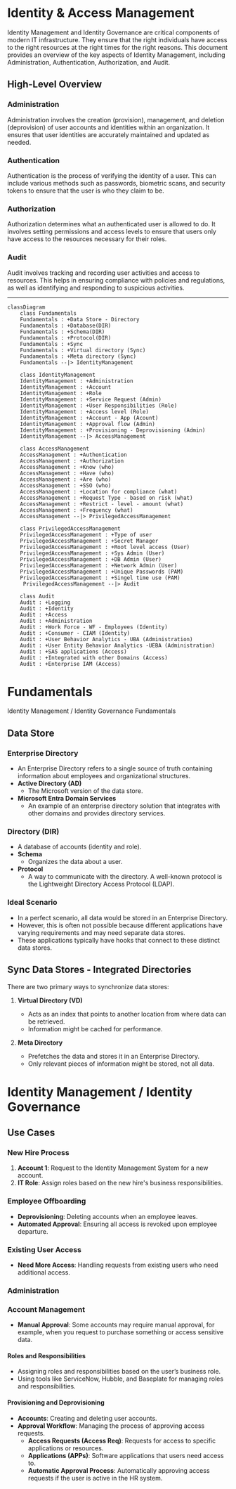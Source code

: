 # Identity & Access Management

Identity Management and Identity Governance are critical components of modern IT infrastructure. They ensure that the right individuals have access to the right resources at the right times for the right reasons. This document provides an overview of the key aspects of Identity Management, including Administration, Authentication, Authorization, and Audit.

## High-Level Overview

### Administration
Administration involves the creation (provision), management, and deletion (deprovision) of user accounts and identities within an organization. It ensures that user identities are accurately maintained and updated as needed.

### Authentication
Authentication is the process of verifying the identity of a user. This can include various methods such as passwords, biometric scans, and security tokens to ensure that the user is who they claim to be.

### Authorization
Authorization determines what an authenticated user is allowed to do. It involves setting permissions and access levels to ensure that users only have access to the resources necessary for their roles.

### Audit
Audit involves tracking and recording user activities and access to resources. This helps in ensuring compliance with policies and regulations, as well as identifying and responding to suspicious activities.

---

```mermaid
classDiagram
    class Fundamentals
    Fundamentals : +Data Store - Directory
    Fundamentals : +Database(DIR)
    Fundamentals : +Schema(DIR)
    Fundamentals : +Protocol(DIR)
    Fundamentals : +Sync
    Fundamentals : +Virtual directory (Sync)
    Fundamentals : +Meta directory (Sync)
    Fundamentals --|> IdentityManagement

    class IdentityManagement
    IdentityManagement : +Administration 
    IdentityManagement : +Account 
    IdentityManagement : +Role
    IdentityManagement : +Service Request (Admin)
    IdentityManagement : +User Responsibilities (Role)
    IdentityManagement : +Access level (Role)
    IdentityManagement : +Account - App (Acount)
    IdentityManagement : +Approval flow (Admin)
    IdentityManagement : +Provisioning - Deprovisioning (Admin)
    IdentityManagement --|> AccessManagement

    class AccessManagement
    AccessManagement : +Authentication 
    AccessManagement : +Authorization 
    AccessManagement : +Know (who)
    AccessManagement : +Have (who)
    AccessManagement : +Are (who)
    AccessManagement : +SSO (who)
    AccessManagement : +Location for compliance (what)
    AccessManagement : +Request Type - based on risk (what)
    AccessManagement : +Restrict - level - amount (what)
    AccessManagement : +Frequency (what)
    AccessManagement --|> PrivilegedAccessManagement

    class PrivilegedAccessManagement 
    PrivilegedAccessManagement : +Type of user 
    PrivilegedAccessManagement : +Secret Manager
    PrivilegedAccessManagement : +Root level access (User)
    PrivilegedAccessManagement : +Sys Admin (User)
    PrivilegedAccessManagement : +DB Admin (User)
    PrivilegedAccessManagement : +Network Admin (User)
    PrivilegedAccessManagement : +Unique Passwords (PAM)
    PrivilegedAccessManagement : +Singel time use (PAM)
     PrivilegedAccessManagement --|> Audit

    class Audit
    Audit : +Logging
    Audit : +Identity
    Audit : +Access
    Audit : +Administration
    Audit : +Work Force - WF - Employees (Identity)
    Audit : +Consumer - CIAM (Identity)
    Audit : +User Behavior Analytics - UBA (Administration)
    Audit : +User Entity Behavior Analytics -UEBA (Administration)
    Audit : +SAS applications (Access)
    Audit : +Integrated with other Domains (Access)
    Audit : +Enterprise IAM (Access)
```

# Fundamentals
Identity Management / Identity Governance Fundamentals

## Data Store

### Enterprise Directory
- An Enterprise Directory refers to a single source of truth containing information about employees and organizational structures.
- **Active Directory (AD)**
  - The Microsoft version of the data store.
- **Microsoft Entra Domain Services**
    - An example of an enterprise directory solution that integrates with other domains and provides directory services.

### Directory (DIR)
- A database of accounts (identity and role).
- **Schema**
  - Organizes the data about a user.
- **Protocol**
  - A way to communicate with the directory. A well-known protocol is the Lightweight Directory Access Protocol (LDAP).

### Ideal Scenario
- In a perfect scenario, all data would be stored in an Enterprise Directory.
- However, this is often not possible because different applications have varying requirements and may need separate data stores.
- These applications typically have hooks that connect to these distinct data stores.

## Sync Data Stores - Integrated Directories 
There are two primary ways to synchronize data stores:
1. **Virtual Directory (VD)**
   - Acts as an index that points to another location from where data can be retrieved.
   - Information might be cached for performance.

2. **Meta Directory**
   - Prefetches the data and stores it in an Enterprise Directory.
   - Only relevant pieces of information might be stored, not all data.
  

# Identity Management / Identity Governance

## Use Cases

### New Hire Process
1. **Account 1**: Request to the Identity Management System for a new account.
2. **IT Role**: Assign roles based on the new hire's business responsibilities.

### Employee Offboarding
- **Deprovisioning**: Deleting accounts when an employee leaves.
- **Automated Approval**: Ensuring all access is revoked upon employee departure.

### Existing User Access
- **Need More Access**: Handling requests from existing users who need additional access.

### Administration

### Account Management
- **Manual Approval**: Some accounts may require manual approval, for example, when you request to purchase something or access sensitive data.
 
#### Roles and Responsibilities
- Assigning roles and responsibilities based on the user’s business role.
- Using tools like ServiceNow, Hubble, and Baseplate for managing roles and responsibilities.

#### Provisioning and Deprovisioning
- **Accounts**: Creating and deleting user accounts.
- **Approval Workflow**: Managing the process of approving access requests.
  - **Access Requests (Access Req)**: Requests for access to specific applications or resources.
  - **Applications (APPs)**: Software applications that users need access to.
  - **Automatic Approval Process**: Automatically approving access requests if the user is active in the HR system.
